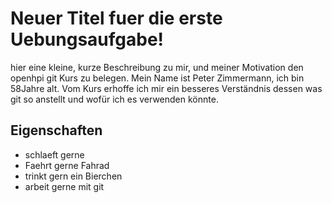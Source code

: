 # Neuer Titel fuer die erste Uebungsaufgabe!
hier eine kleine, kurze Beschreibung zu mir, und meiner Motivation den openhpi git Kurs zu belegen.
Mein Name ist Peter Zimmermann, ich bin 58Jahre alt. Vom Kurs erhoffe ich mir ein besseres Verständnis dessen was git so anstellt und wofür ich es verwenden könnte.

## Eigenschaften
* schlaeft gerne
* Faehrt gerne Fahrad
* trinkt gern ein Bierchen
* arbeit gerne mit git
